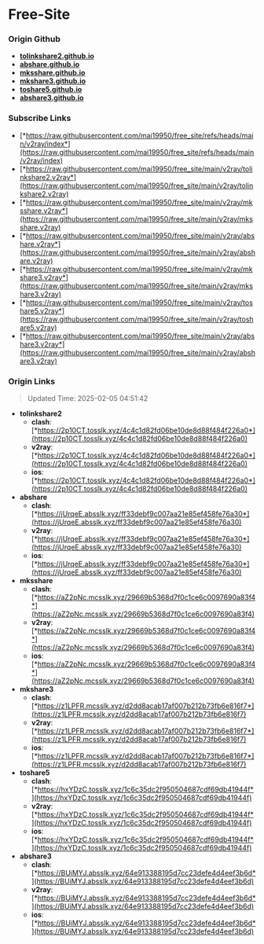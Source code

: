 # Free-Site

### Origin Github

- [**tolinkshare2.github.io**](https://github.com/tolinkshare2/tolinkshare2.github.io)
- [**abshare.github.io**](https://github.com/abshare/abshare.github.io)
- [**mksshare.github.io**](https://github.com/mksshare/mksshare.github.io)
- [**mkshare3.github.io**](https://github.com/mkshare3/mkshare3.github.io)
- [**toshare5.github.io**](https://github.com/toshare5/toshare5.github.io)
- [**abshare3.github.io**](https://github.com/abshare3/abshare3.github.io)

### Subscribe Links

- [*https://raw.githubusercontent.com/mai19950/free_site/refs/heads/main/v2ray/index*](https://raw.githubusercontent.com/mai19950/free_site/refs/heads/main/v2ray/index)
- [*https://raw.githubusercontent.com/mai19950/free_site/main/v2ray/tolinkshare2.v2ray*](https://raw.githubusercontent.com/mai19950/free_site/main/v2ray/tolinkshare2.v2ray)
- [*https://raw.githubusercontent.com/mai19950/free_site/main/v2ray/mksshare.v2ray*](https://raw.githubusercontent.com/mai19950/free_site/main/v2ray/mksshare.v2ray)
- [*https://raw.githubusercontent.com/mai19950/free_site/main/v2ray/abshare.v2ray*](https://raw.githubusercontent.com/mai19950/free_site/main/v2ray/abshare.v2ray)
- [*https://raw.githubusercontent.com/mai19950/free_site/main/v2ray/mkshare3.v2ray*](https://raw.githubusercontent.com/mai19950/free_site/main/v2ray/mkshare3.v2ray)
- [*https://raw.githubusercontent.com/mai19950/free_site/main/v2ray/toshare5.v2ray*](https://raw.githubusercontent.com/mai19950/free_site/main/v2ray/toshare5.v2ray)
- [*https://raw.githubusercontent.com/mai19950/free_site/main/v2ray/abshare3.v2ray*](https://raw.githubusercontent.com/mai19950/free_site/main/v2ray/abshare3.v2ray)

### Origin Links

> Updated Time: 2025-02-05 04:51:42

- **tolinkshare2**
  - **clash**: [*https://2p10CT.tosslk.xyz/4c4c1d82fd06be10de8d88f484f226a0*](https://2p10CT.tosslk.xyz/4c4c1d82fd06be10de8d88f484f226a0)
  - **v2ray**: [*https://2p10CT.tosslk.xyz/4c4c1d82fd06be10de8d88f484f226a0*](https://2p10CT.tosslk.xyz/4c4c1d82fd06be10de8d88f484f226a0)
  - **ios**: [*https://2p10CT.tosslk.xyz/4c4c1d82fd06be10de8d88f484f226a0*](https://2p10CT.tosslk.xyz/4c4c1d82fd06be10de8d88f484f226a0)
- **abshare**
  - **clash**: [*https://jUrqeE.absslk.xyz/ff33debf9c007aa21e85ef458fe76a30*](https://jUrqeE.absslk.xyz/ff33debf9c007aa21e85ef458fe76a30)
  - **v2ray**: [*https://jUrqeE.absslk.xyz/ff33debf9c007aa21e85ef458fe76a30*](https://jUrqeE.absslk.xyz/ff33debf9c007aa21e85ef458fe76a30)
  - **ios**: [*https://jUrqeE.absslk.xyz/ff33debf9c007aa21e85ef458fe76a30*](https://jUrqeE.absslk.xyz/ff33debf9c007aa21e85ef458fe76a30)
- **mksshare**
  - **clash**: [*https://aZ2pNc.mcsslk.xyz/29669b5368d7f0c1ce6c0097690a83f4*](https://aZ2pNc.mcsslk.xyz/29669b5368d7f0c1ce6c0097690a83f4)
  - **v2ray**: [*https://aZ2pNc.mcsslk.xyz/29669b5368d7f0c1ce6c0097690a83f4*](https://aZ2pNc.mcsslk.xyz/29669b5368d7f0c1ce6c0097690a83f4)
  - **ios**: [*https://aZ2pNc.mcsslk.xyz/29669b5368d7f0c1ce6c0097690a83f4*](https://aZ2pNc.mcsslk.xyz/29669b5368d7f0c1ce6c0097690a83f4)
- **mkshare3**
  - **clash**: [*https://z1LPFR.mcsslk.xyz/d2dd8acab17af007b212b73fb6e816f7*](https://z1LPFR.mcsslk.xyz/d2dd8acab17af007b212b73fb6e816f7)
  - **v2ray**: [*https://z1LPFR.mcsslk.xyz/d2dd8acab17af007b212b73fb6e816f7*](https://z1LPFR.mcsslk.xyz/d2dd8acab17af007b212b73fb6e816f7)
  - **ios**: [*https://z1LPFR.mcsslk.xyz/d2dd8acab17af007b212b73fb6e816f7*](https://z1LPFR.mcsslk.xyz/d2dd8acab17af007b212b73fb6e816f7)
- **toshare5**
  - **clash**: [*https://hxYDzC.tosslk.xyz/1c6c35dc2f950504687cdf69db41944f*](https://hxYDzC.tosslk.xyz/1c6c35dc2f950504687cdf69db41944f)
  - **v2ray**: [*https://hxYDzC.tosslk.xyz/1c6c35dc2f950504687cdf69db41944f*](https://hxYDzC.tosslk.xyz/1c6c35dc2f950504687cdf69db41944f)
  - **ios**: [*https://hxYDzC.tosslk.xyz/1c6c35dc2f950504687cdf69db41944f*](https://hxYDzC.tosslk.xyz/1c6c35dc2f950504687cdf69db41944f)
- **abshare3**
  - **clash**: [*https://BUiMYJ.absslk.xyz/64e913388195d7cc23defe4d4eef3b6d*](https://BUiMYJ.absslk.xyz/64e913388195d7cc23defe4d4eef3b6d)
  - **v2ray**: [*https://BUiMYJ.absslk.xyz/64e913388195d7cc23defe4d4eef3b6d*](https://BUiMYJ.absslk.xyz/64e913388195d7cc23defe4d4eef3b6d)
  - **ios**: [*https://BUiMYJ.absslk.xyz/64e913388195d7cc23defe4d4eef3b6d*](https://BUiMYJ.absslk.xyz/64e913388195d7cc23defe4d4eef3b6d)
